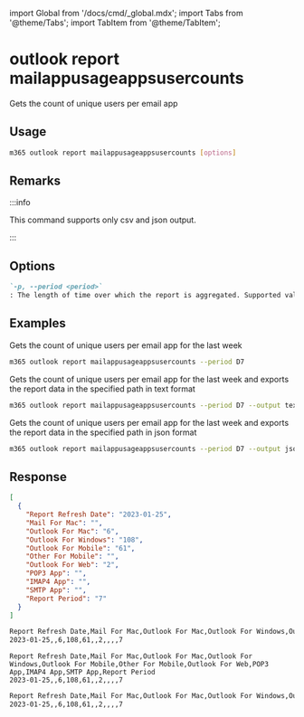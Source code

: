 <!-- DISCLAIMER: All secrets, passwords, and sensitive values in this document are examples only and not real credentials. -->
import Global from '/docs/cmd/_global.mdx';
import Tabs from '@theme/Tabs';
import TabItem from '@theme/TabItem';

# outlook report mailappusageappsusercounts

Gets the count of unique users per email app

## Usage

```sh
m365 outlook report mailappusageappsusercounts [options]
```
## Remarks

:::info

This command supports only csv and json output.

:::

## Options

```md definition-list
`-p, --period <period>`
: The length of time over which the report is aggregated. Supported values `D7`, `D30`, `D90`, `D180`.
```

<Global />

## Examples

Gets the count of unique users per email app for the last week

```sh
m365 outlook report mailappusageappsusercounts --period D7
```

Gets the count of unique users per email app for the last week and exports the report data in the specified path in text format

```sh
m365 outlook report mailappusageappsusercounts --period D7 --output text > "mailappusageappsusercounts.txt"
```

Gets the count of unique users per email app for the last week and exports the report data in the specified path in json format

```sh
m365 outlook report mailappusageappsusercounts --period D7 --output json > "mailappusageappsusercounts.json"
```

## Response

<Tabs>
  <TabItem value="JSON">

  ```json
  [
    {
      "Report Refresh Date": "2023-01-25",
      "Mail For Mac": "",
      "Outlook For Mac": "6",
      "Outlook For Windows": "108",
      "Outlook For Mobile": "61",
      "Other For Mobile": "",
      "Outlook For Web": "2",
      "POP3 App": "",
      "IMAP4 App": "",
      "SMTP App": "",
      "Report Period": "7"
    }
  ]
  ```

  </TabItem>
  <TabItem value="Text">

  ```txt
  Report Refresh Date,Mail For Mac,Outlook For Mac,Outlook For Windows,Outlook For Mobile,Other For Mobile,Outlook For Web,POP3 App,IMAP4 App,SMTP App,Report Period
  2023-01-25,,6,108,61,,2,,,,7
  ```

  </TabItem>
  <TabItem value="CSV">

  ```csv
  Report Refresh Date,Mail For Mac,Outlook For Mac,Outlook For Windows,Outlook For Mobile,Other For Mobile,Outlook For Web,POP3 App,IMAP4 App,SMTP App,Report Period
  2023-01-25,,6,108,61,,2,,,,7
  ```

  </TabItem>
  <TabItem value="Markdown">

  ```md
  Report Refresh Date,Mail For Mac,Outlook For Mac,Outlook For Windows,Outlook For Mobile,Other For Mobile,Outlook For Web,POP3 App,IMAP4 App,SMTP App,Report Period
  2023-01-25,,6,108,61,,2,,,,7
  ```

  </TabItem>
</Tabs>
